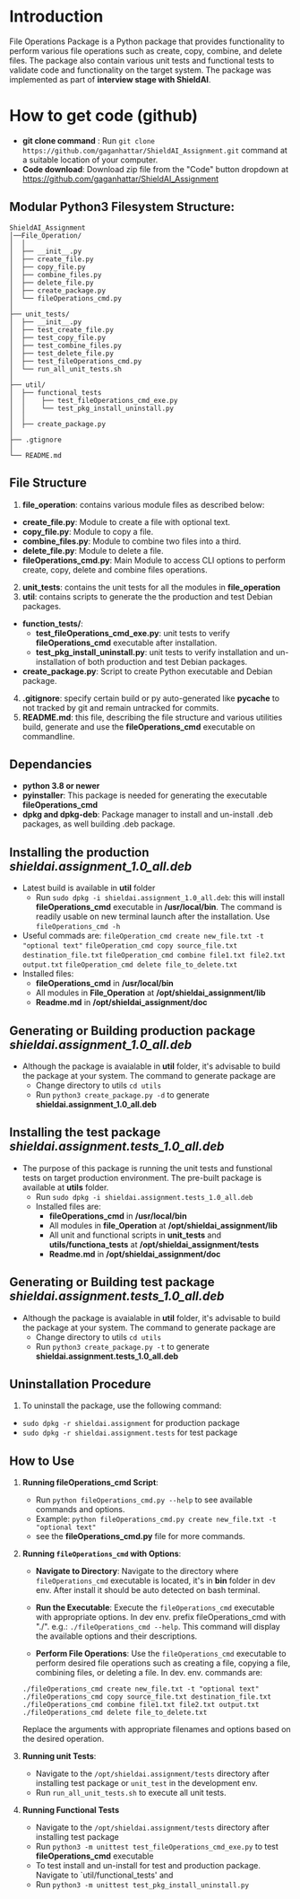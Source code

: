 # Introduction

File Operations Package is a Python package that provides functionality to perform various file operations such as create, copy, combine, and delete files. The package also contain various unit tests and functional tests to validate code and functionality on the target system. The package was implemented as part of **interview stage with ShieldAI**.

# How to get code (github)

- **git clone command** : Run `git clone https://github.com/gaganhattar/ShieldAI_Assignment.git` command at a suitable location of your computer.
- **Code download**: Download zip file from the "Code" button dropdown at https://github.com/gaganhattar/ShieldAI_Assignment

## Modular Python3 Filesystem Structure:

```
ShieldAI_Assignment
│──File_Operation/
│  │
│  ├── __init__.py
│  ├── create_file.py
│  ├── copy_file.py
│  ├── combine_files.py
│  ├── delete_file.py
│  ├── create_package.py
│  └── fileOperations_cmd.py
│ 
├── unit_tests/
│  ├── __init__.py
│  ├── test_create_file.py
│  ├── test_copy_file.py
│  ├── test_combine_files.py
│  ├── test_delete_file.py
│  ├── test_fileOperations_cmd.py
│  └── run_all_unit_tests.sh
│
├── util/
│  ├── functional_tests
│  │    ├── test_fileOperations_cmd_exe.py
│  │    └── test_pkg_install_uninstall.py
│  │
│  ├── create_package.py
│ 
├── .gtignore
│
└── README.md
```


## File Structure

1. **file_operation**: contains various module files as described below:
- **create_file.py**: Module to create a file with optional text.
- **copy_file.py**: Module to copy a file.
- **combine_files.py**: Module to combine two files into a third.
- **delete_file.py**: Module to delete a file.
- **fileOperations_cmd.py**: Main Module to access CLI options to perform create, copy, delete and combine files operations.
2. **unit_tests**: contains the unit tests for all the modules in **file_operation**
3. **util**: contains scripts to generate the the production and test Debian packages.
- **function_tests/**: 
   - **test_fileOperations_cmd_exe.py**: unit tests to verify **fileOperations_cmd** executable after installation.
   - **test_pkg_install_uninstall.py**: unit tests to verify installation and un-installation of both production and test Debian packages.
- **create_package.py**: Script to create Python executable and Debian package.
4. **.gitignore**: specify certain build or py auto-generated like __pycache__ to not tracked by git and remain untracked for commits.
5. **README.md**: this file, describing the file structure and various utilities build, generate and use the **fileOperations_cmd** executable on commandline.

## Dependancies 

- **python 3.8 or newer**
- **pyinstaller**: This package is needed for generating the executable **fileOperations_cmd**
- **dpkg and dpkg-deb**: Package manager to install and un-install .deb packages, as well building .deb package.

## Installing the production ***shieldai.assignment_1.0_all.deb***

- Latest build is available in **util** folder
   - Run `sudo dpkg -i shieldai.assignment_1.0_all.deb`: this will install **fileOperations_cmd** executable in **/usr/local/bin**. The command is readily usable on new terminal launch after the installation. Use `fileOperations_cmd -h`
- Useful commads are:
  `fileOperation_cmd create new_file.txt -t "optional text"`
  `fileOperation_cmd copy source_file.txt destination_file.txt`
  `fileOperation_cmd combine file1.txt file2.txt output.txt`
  `fileOperation_cmd delete file_to_delete.txt ` 
- Installed files:
   - **fileOperations_cmd** in **/usr/local/bin**
   - All modules in **File_Operation** at **/opt/shieldai_assignment/lib**
   - **Readme.md** in **/opt/shieldai_assignment/doc**

## Generating or Building production package ***shieldai.assignment_1.0_all.deb***

- Although the package is avaialable in **util** folder, it's advisable to build the package at your system. The command to generate package are
   - Change directory to utils `cd utils`
   - Run `python3 create_package.py -d` to generate **shieldai.assignment_1.0_all.deb**

## Installing the test package ***shieldai.assignment.tests_1.0_all.deb***

- The purpose of this package is running the unit tests and funstional tests on target production environment. The pre-built package is available at **utils** folder.
   - Run `sudo dpkg -i shieldai.assignment.tests_1.0_all.deb`
   - Installed files are:
      - **fileOperations_cmd** in **/usr/local/bin**
      - All modules in **file_Operation** at **/opt/shieldai_assignment/lib**
      - All unit and functional scripts in **unit_tests** and **utils/functiona_tests** at **/opt/shieldai_assignment/tests**
      - **Readme.md** in **/opt/shieldai_assignment/doc**

## Generating or Building test package ***shieldai.assignment.tests_1.0_all.deb***

- Although the package is avaialable in **util** folder, it's advisable to build the package at your system. The command to generate package are
   - Change directory to utils `cd utils`
   - Run `python3 create_package.py -t` to generate **shieldai.assignment.tests_1.0_all.deb**

## Uninstallation Procedure

1. To uninstall the package, use the following command:                                  
 - `sudo dpkg -r shieldai.assignment` for production package
 - `sudo dpkg -r shieldai.assignment.tests` for test package

## How to Use

1. **Running fileOperations_cmd Script**:
   - Run `python fileOperations_cmd.py --help` to see available commands and options.
   - Example: `python fileOperations_cmd.py create new_file.txt -t "optional text"`
   - see the **fileOperations_cmd.py** file for more commands.

2. **Running `fileOperations_cmd` with Options**:
   - **Navigate to Directory**: Navigate to the directory where `fileOperations_cmd` executable is located, it's in **bin** folder in dev env. After install it should be auto detected on bash terminal.
   - **Run the Executable**: Execute the `fileOperations_cmd` executable with appropriate options. In dev env. prefix fileOperations_cmd with "./". e.g.:
   `./fileOperations_cmd --help`.
   This command will display the available options and their descriptions.

   - **Perform File Operations**: Use the `fileOperations_cmd` executable to perform desired file operations such as creating a file, copying a file, combining files, or deleting a file. In dev. env. commands are:
   
   ```
   ./fileOperations_cmd create new_file.txt -t "optional text"
   ./fileOperations_cmd copy source_file.txt destination_file.txt
   ./fileOperations_cmd combine file1.txt file2.txt output.txt
   ./fileOperations_cmd delete file_to_delete.txt
   ```

   Replace the arguments with appropriate filenames and options based on the desired operation.

3. **Running unit Tests**:
   - Navigate to the `/opt/shieldai.assignment/tests` directory after installing test package or `unit_test` in the development env.
   - Run `run_all_unit_tests.sh` to execute all unit tests.

4. **Running Functional Tests**
   - Navigate to the `/opt/shieldai.assignment/tests` directory after installing test package
   - Run `python3 -m unittest test_fileOperations_cmd_exe.py` to test **fileOperations_cmd** executable
   - To test install and un-install for test and production package. Navigate to `util/functional_tests' and 
   - Run `python3 -m unittest test_pkg_install_uninstall.py`


